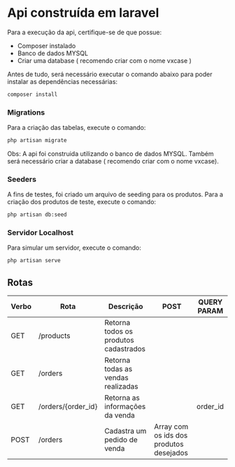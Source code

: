 # Api construída em laravel
Para a execução da api, certifique-se de que possue:
* Composer instalado
* Banco de dados MYSQL
* Criar uma database ( recomendo criar com o nome vxcase )

Antes de tudo, será necessário executar o comando abaixo para poder instalar as dependências necessárias:
```sh
composer install
```

### Migrations
Para a criação das tabelas, execute o comando:
```sh
php artisan migrate
```

Obs: A api foi construida utilizando o banco de dados MYSQL. Também será necessário criar a database ( recomendo criar com o nome vxcase).

### Seeders
A fins de testes, foi criado um arquivo de seeding para os produtos.
Para a criação dos produtos de teste, execute o comando:
```sh
php artisan db:seed
```

### Servidor Localhost
Para simular um servidor, execute o comando:
```sh
php artisan serve
```



## Rotas

| Verbo  | Rota | Descrição | POST | QUERY PARAM |
| ------ | ------ | ------ | ------ | ------ |
| GET | /products | Retorna todos os produtos cadastrados | ||
| GET | /orders | Retorna todas as vendas realizadas |||
| GET | /orders/{order_id} | Retorna as informações da venda || order_id|
| POST | /orders | Cadastra um pedido de venda | Array com os ids dos produtos desejados|


